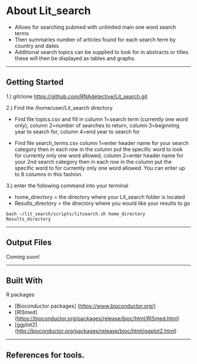 # About Lit_search
 
* Allows for searching pubmed with unlimited main one word search terms
* Then summaries number of articles found for each search term by country and dates
* Additional search topics can be supplied to look for in abstracts or titles these will then be displayed as tables and graphs.

___

## Getting Started
1.) gitclone https://github.com/RNAdetective/Lit_search.git

2.) Find the /home/user/Lit_search directory

   * Find file topics.csv and fill in column 1=search term (currently one word only), column 2=number of searches to return, column 3=beginning year to search for, column 4=end year to search for
   
   * Find file search_terms.csv column 1=enter header name for your search category then in each row in the column put the specific word to look for currently only one word allowed, column 2=enter header name for your 2nd search category then in each row in the column put the specific word to for currently only one word allowed. You can enter up to 8 columns in this fashion.

   
3.) enter the following command into your terminal 

   * home_directory = the directory where your Lit_search folder is located
   * Results_directory = the directory where you would like your results to go
   
```
bash ~/lit_search/scripts/litsearch.sh home_directory Results_directory
```
___


## Output Files
Coming soon!

___

## Built With
R packages
* [Bioconductor packages] (https://www.bioconductor.org/)
* [RISmed] (https://bioconductor.org/packages/release/bioc/html/RISmed.html)
* [ggplot2] (http://bioconductor.org/packages/release/bioc/html/ggplot2.html)

___

## References for tools.



